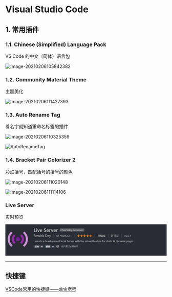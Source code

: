 # Visual Studio Code

## 1. 常用插件

### 1.1. Chinese (Simplified) Language Pack

VS Code 的中文（简体）语言包

![image-20210206105842382](media/VisualStudioCode.assets/image-20210206105842382.png)

### 1.2. Community Material Theme

主题美化

![image-20210206111427393](media/VisualStudioCode.assets/image-20210206111427393.png)

### 1.3. Auto Rename Tag

看名字就知道重命名标签的插件

![image-20210206110325359](media/VisualStudioCode.assets/image-20210206110325359.png)

![AutoRenameTag](media/VisualStudioCode.assets/AutoRenameTag.gif)

### 1.4. Bracket Pair Colorizer 2

彩虹括号，匹配括号的括号的颜色

![image-20210206111020148](media/VisualStudioCode.assets/image-20210206111020148.png)

![image-20210206111114106](media/VisualStudioCode.assets/image-20210206111114106.png)

### Live Server   

实时预览

![aaaa134124412](media/VisualStudioCode.assets/aaaa134124412.png)

---

## 快捷键

[VSCode常用的快捷键——pink老师](https://www.bilibili.com/read/cv9699783)

